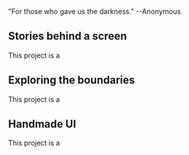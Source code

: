 "For those who gave us the darkness."
--Anonymous

## Stories behind a screen

This project is a

## Exploring the boundaries

This project is a

## Handmade UI

This project is a